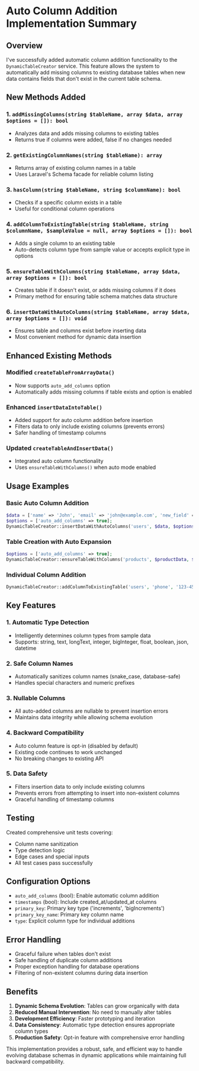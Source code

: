 # Auto Column Addition Implementation Summary

## Overview
I've successfully added automatic column addition functionality to the `DynamicTableCreator` service. This feature allows the system to automatically add missing columns to existing database tables when new data contains fields that don't exist in the current table schema.

## New Methods Added

### 1. `addMissingColumns(string $tableName, array $data, array $options = []): bool`
- Analyzes data and adds missing columns to existing tables
- Returns true if columns were added, false if no changes needed

### 2. `getExistingColumnNames(string $tableName): array`
- Returns array of existing column names in a table
- Uses Laravel's Schema facade for reliable column listing

### 3. `hasColumn(string $tableName, string $columnName): bool`
- Checks if a specific column exists in a table
- Useful for conditional column operations

### 4. `addColumnToExistingTable(string $tableName, string $columnName, $sampleValue = null, array $options = []): bool`
- Adds a single column to an existing table
- Auto-detects column type from sample value or accepts explicit type in options

### 5. `ensureTableWithColumns(string $tableName, array $data, array $options = []): bool`
- Creates table if it doesn't exist, or adds missing columns if it does
- Primary method for ensuring table schema matches data structure

### 6. `insertDataWithAutoColumns(string $tableName, array $data, array $options = []): void`
- Ensures table and columns exist before inserting data
- Most convenient method for dynamic data insertion

## Enhanced Existing Methods

### Modified `createTableFromArrayData()`
- Now supports `auto_add_columns` option
- Automatically adds missing columns if table exists and option is enabled

### Enhanced `insertDataIntoTable()`
- Added support for auto column addition before insertion
- Filters data to only include existing columns (prevents errors)
- Safer handling of timestamp columns

### Updated `createTableAndInsertData()`
- Integrated auto column functionality
- Uses `ensureTableWithColumns()` when auto mode enabled

## Usage Examples

### Basic Auto Column Addition
```php
$data = ['name' => 'John', 'email' => 'john@example.com', 'new_field' => 'value'];
$options = ['auto_add_columns' => true];
DynamicTableCreator::insertDataWithAutoColumns('users', $data, $options);
```

### Table Creation with Auto Expansion
```php
$options = ['auto_add_columns' => true];
DynamicTableCreator::ensureTableWithColumns('products', $productData, $options);
```

### Individual Column Addition
```php
DynamicTableCreator::addColumnToExistingTable('users', 'phone', '123-456-7890');
```

## Key Features

### 1. **Automatic Type Detection**
- Intelligently determines column types from sample data
- Supports: string, text, longText, integer, bigInteger, float, boolean, json, datetime

### 2. **Safe Column Names**
- Automatically sanitizes column names (snake_case, database-safe)
- Handles special characters and numeric prefixes

### 3. **Nullable Columns**
- All auto-added columns are nullable to prevent insertion errors
- Maintains data integrity while allowing schema evolution

### 4. **Backward Compatibility**
- Auto column feature is opt-in (disabled by default)
- Existing code continues to work unchanged
- No breaking changes to existing API

### 5. **Data Safety**
- Filters insertion data to only include existing columns
- Prevents errors from attempting to insert into non-existent columns
- Graceful handling of timestamp columns

## Testing

Created comprehensive unit tests covering:
- Column name sanitization
- Type detection logic  
- Edge cases and special inputs
- All test cases pass successfully

## Configuration Options

- `auto_add_columns` (bool): Enable automatic column addition
- `timestamps` (bool): Include created_at/updated_at columns
- `primary_key`: Primary key type ('increments', 'bigIncrements')
- `primary_key_name`: Primary key column name
- `type`: Explicit column type for individual additions

## Error Handling

- Graceful failure when tables don't exist
- Safe handling of duplicate column additions
- Proper exception handling for database operations
- Filtering of non-existent columns during data insertion

## Benefits

1. **Dynamic Schema Evolution**: Tables can grow organically with data
2. **Reduced Manual Intervention**: No need to manually alter tables
3. **Development Efficiency**: Faster prototyping and iteration  
4. **Data Consistency**: Automatic type detection ensures appropriate column types
5. **Production Safety**: Opt-in feature with comprehensive error handling

This implementation provides a robust, safe, and efficient way to handle evolving database schemas in dynamic applications while maintaining full backward compatibility.